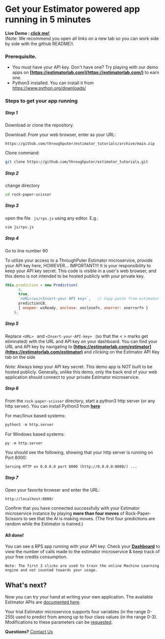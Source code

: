 # Get your Estimator powered app running in 5 minutes
__Live Demo :__  __[click me!](https://estimatorlab.com/rps)__\
(Note: We recommend you open all links on a new tab so you can work side by side with the github README)\


### Prerequisite.

  - You must have your API key. Don't have one? Try playing with our demo apps on __[https://estimatorlab.com](https://estimatorlab.com/)__ to earn one.
  - Python3 installed. You can install it from https://www.python.org/downloads/
  
  

### Steps to get your app running

##### Step 1

Download or clone the repository.

Download:
From your web browser, enter as your URL:
```
https://github.com/throughputer/estimator_tutorials/archive/main.zip
```

Clone command:
```sh
git clone https://github.com/throughputer/estimator_tutorials.git
```

##### Step 2

change directory

```sh
cd rock-paper-scissor
```
##### Step 3

open the file ``` js/rps.js``` using any editor. E.g.:

```sh
vim js/rps.js
```

##### Step 4 

Go to line number 90

To utilize your access to a ThroughPuter Estimator microservice, provide your API key here, HOWEVER...
IMPORTANT!!! It is your responsibility to keep your API key secret. This code is visible in a user's web browser,
and this demo is not intended to be hosted publicly with your private key.

```js
this.prediction = new Prediction(
      4,
      true,
      `<URL>/ws/<Insert-your API key>`,   // Copy-paste from estimatorlab.com/estimator >> Estimator API Key >> Show API Key >> Copy.
      predictionCB,
      { onopen: wsReady, onclose: onclosefn, onerror: onerrorfn }
    );
```

##### Step 5

Replace ```<URL> ``` and  ```<Insert-your-API-key> ``` (so that the < > marks get eliminated) with the URL and API key on your dashboard. 
You can find your URL and API key by navigating to __[https://estimatorlab.com/estimator](https://estimatorlab.com/estimator)__ and clicking on the Estimator API Key tab on the side

*Note:* Always keep your API key secret. This demo app is NOT built to be hosted publicly. Generally, unlike this demo, only the back end of your web application should connect to your private Estimator microservice.

##### Step 6

From the `rock-paper-scissor` directory, start a python3 http server (or any http server). You can install Python3 from __[here](https://www.python.org/downloads/)__ 

For mac/linux based systems:

```py
python3 -m http.server
```

For Windows based systems:

```py
py -m http.server
```

You should see the following, showing that your http server is running on Port 8000:

```
Serving HTTP on 0.0.0.0 port 8000 (http://0.0.0.0:8000/) ...
```

##### Step 7

Open your favorite browser and enter the URL:

```
http://localhost:8000/
```

Confirm that you have connected successfully with your Estimator microservice instance by playing **more than four moves** of Rock-Paper-Scissors to see that the AI is making moves. (The first four predictions are random while the Estimator is trained.)

#### All done!

You can see a RPS app running with your API key. Check your __[Dashboard](https://estimatorlab.com/dashboard)__ to view the number of calls made to the estimator microservice & keep track of your free credits consumption.

```Note: The first 3 clicks are used to train the online Machine Learning engine and not counted towards your usage.```

## What's next?

Now you can try your hand at writing your own application. The available Estimator APIs are [documented here](https://github.com/throughputer/estimator_lib/blob/master/EstimatorAPI.md).

Your trial Estimator microservice supports four variables (in the range 0-255) used to predict from among up to four class values (in the range 0-3). Modifications to these parameters can be [requested](https://estimatorlab.com/form).

**Questions?** [Contact Us](https://estimatorlab.com/form)
